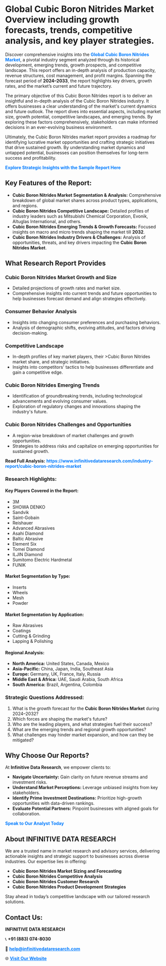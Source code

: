 <h1>Global Cubic Boron Nitrides Market Overview including growth forecasts, trends, competitive analysis, and key player strategies.</h1>
<p>
Discover comprehensive insights into the 
<a href="https://www.infinitivedataresearch.com/industry-report/cubic-boron-nitrides-market" rel="dofollow" style="color: #007BFF; text-decoration: none;"><strong>Global Cubic Boron Nitrides Market</strong></a>, a pivotal industry segment analyzed through its historical development, emerging trends, growth prospects, and competitive landscape. This report offers an in-depth analysis of production capacity, revenue structures, cost management, and profit margins. Spanning the forecast period of <strong>2024–2033</strong>, the report highlights key drivers, growth rates, and the market’s current and future trajectory.
</p>
<p>
The primary objective of this Cubic Boron Nitrides report is to deliver an insightful and in-depth analysis of the Cubic Boron Nitrides industry. It offers businesses a clear understanding of the market's current dynamics and future outlook. The report dives into essential aspects, including market size, growth potential, competitive landscapes, and emerging trends. By exploring these factors comprehensively, stakeholders can make informed decisions in an ever-evolving business environment.
</p>
<p>
Ultimately, the Cubic Boron Nitrides market report provides a roadmap for identifying lucrative market opportunities and crafting strategic initiatives that drive sustained growth. By understanding market dynamics and untapped potential, businesses can position themselves for long-term success and profitability.
</p>
<p>
<a href="https://www.infinitivedataresearch.com/request-sample/reportId=106138" style="color: #007BFF; text-decoration: none;"><strong>Explore Strategic Insights with the Sample Report Here</strong></a>
</p>

<h2>Key Features of the Report:</h2>
<ul>
<li><strong>Cubic Boron Nitrides Market Segmentation & Analysis:</strong> Comprehensive breakdown of global market shares across product types, applications, and regions.</li>
<li><strong>Cubic Boron Nitrides Competitive Landscape:</strong> Detailed profiles of industry leaders such as Mitsubishi Chemical Corporation, Evonik, Altuglas International, and others.</li>
<li><strong>Cubic Boron Nitrides Emerging Trends & Growth Forecasts:</strong> Focused insights on macro and micro trends shaping the market till <strong>2032</strong>.</li>
<li><strong>Cubic Boron Nitrides Industry Drivers & Challenges:</strong> Analysis of opportunities, threats, and key drivers impacting the <strong>Cubic Boron Nitrides Market</strong>.</li>
</ul>

<h2>What Research Report Provides</h2>
<h3>Cubic Boron Nitrides Market Growth and Size</h3>
<ul>
<li>Detailed projections of growth rates and market size.</li>
<li>Comprehensive insights into current trends and future opportunities to help businesses forecast demand and align strategies effectively.</li>
</ul>

<h3>Consumer Behavior Analysis</h3>
<ul>
<li>Insights into changing consumer preferences and purchasing behaviors.</li>
<li>Analysis of demographic shifts, evolving attitudes, and factors driving decision-making.</li>
</ul>

<h3>Competitive Landscape</h3>
<ul>
<li>In-depth profiles of key market players, their >Cubic Boron Nitrides market share, and strategic initiatives.</li>
<li>Insights into competitors' tactics to help businesses differentiate and gain a competitive edge.</li>
</ul>

<h3>Cubic Boron Nitrides Emerging Trends</h3>
<ul>
<li>Identification of groundbreaking trends, including technological advancements and evolving consumer values.</li>
<li>Exploration of regulatory changes and innovations shaping the industry's future.</li>
</ul>

<h3>Cubic Boron Nitrides Challenges and Opportunities</h3>
<ul>
<li>A region-wise breakdown of market challenges and growth opportunities.</li>
<li>Strategies to address risks and capitalize on emerging opportunities for sustained growth.</li>
</ul>
<p><strong>Read Full Analysis:</strong> <a href="https://www.infinitivedataresearch.com/industry-report/cubic-boron-nitrides-market" rel="dofollow" style="color: #007BFF; text-decoration: none;"><strong>https://www.infinitivedataresearch.com/industry-report/cubic-boron-nitrides-market</strong></a></p>
<h3>Research Highlights:</h3>
<h4>Key Players Covered in the Report:</h4>
<ul><li>3M</li><li>SHOWA DENKO</li><li>Sandvik</li><li>Saint-Gobain</li><li>Reishauer</li><li>Advanced Abrasives</li><li>Asahi Diamond</li><li>Baltic Abrasive</li><li>Element Six</li><li>Tomei Diamond</li><li>ILJIN Diamond</li><li>Sumitomo Electric Hardmetal</li><li>FUNIK</li></ul>
<h4>Market Segmentation by Type:</h4>
<ul><li>Inserts</li><li>Wheels</li><li>Mesh</li><li>Powder</li></ul>
<h4>Market Segmentation by Application:</h4>
<ul><li>Raw Abrasives</li><li>Coatings</li><li>Cutting &amp; Grinding</li><li>Lapping &amp; Polishing</li></ul>

<h4>Regional Analysis:</h4>
<ul>
<li><strong>North America:</strong> United States, Canada, Mexico</li>
<li><strong>Asia-Pacific:</strong> China, Japan, India, Southeast Asia</li>
<li><strong>Europe:</strong> Germany, UK, France, Italy, Russia</li>
<li><strong>Middle East & Africa:</strong> UAE, Saudi Arabia, South Africa</li>
<li><strong>South America:</strong> Brazil, Argentina, Colombia</li>
</ul>

<h3>Strategic Questions Addressed:</h3>
<ol>
<li>What is the growth forecast for the <strong>Cubic Boron Nitrides Market</strong> during 2024–2032?</li>
<li>Which forces are shaping the market's future?</li>
<li>Who are the leading players, and what strategies fuel their success?</li>
<li>What are the emerging trends and regional growth opportunities?</li>
<li>What challenges may hinder market expansion, and how can they be mitigated?</li>
</ol>

<h2>Why Choose Our Reports?</h2>
<p>At <strong>Infinitive Data Research</strong>, we empower clients to:</p>
<ul>
<li><strong>Navigate Uncertainty:</strong> Gain clarity on future revenue streams and investment risks.</li>
<li><strong>Understand Market Perceptions:</strong> Leverage unbiased insights from key stakeholders.</li>
<li><strong>Identify Prime Investment Destinations:</strong> Prioritize high-growth opportunities with data-driven rankings.</li>
<li><strong>Evaluate Potential Partners:</strong> Pinpoint businesses with aligned goals for collaboration.</li>
</ul>
<p><a href="https://www.infinitivedataresearch.com/industry-report/cubic-boron-nitrides-market" rel="dofollow" style="color: #007BFF; text-decoration: none;"><strong>Speak to Our Analyst Today</strong></a></p>

<h2>About INFINITIVE DATA RESEARCH</h2>
<p>We are a trusted name in market research and advisory services, delivering actionable insights and strategic support to businesses across diverse industries. Our expertise lies in offering:</p>
<ul>
<li><strong>Cubic Boron Nitrides Market Sizing and Forecasting</strong></li>
<li><strong>Cubic Boron Nitrides Competitive Analysis</strong></li>
<li><strong>Cubic Boron Nitrides Customer Research</strong></li>
<li><strong>Cubic Boron Nitrides Product Development Strategies</strong></li>
</ul>
<p>Stay ahead in today’s competitive landscape with our tailored research solutions.</p>

<h2>Contact Us:</h2>
<p><strong>INFINITIVE DATA RESEARCH</strong></p>
<p>📞 <strong>+91 (883) 074-8030</strong></p>
<p>📧 <strong><a href="mailto:help@infinitivedataresearch.com" style="color: #007BFF;">help@infinitivedataresearch.com</a></strong></p>
<p>🌐 <strong><a href="https://www.infinitivedataresearch.com" rel="dofollow" style="color: #007BFF;">Visit Our Website</a></strong></p>